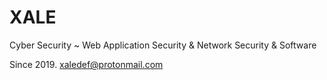 # XALE
Cyber Security ~
Web Application Security & Network Security & Software

Since 2019.
xaledef@protonmail.com
